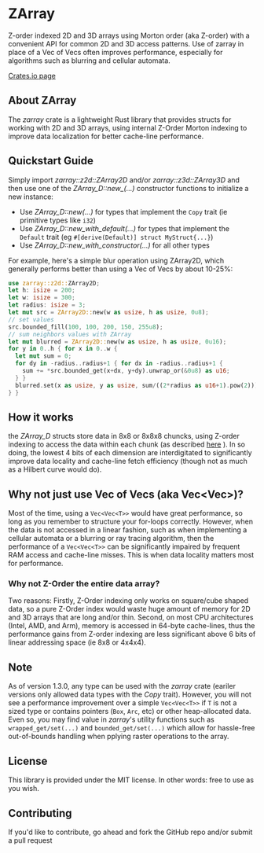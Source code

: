 # ZArray
Z-order indexed 2D and 3D arrays using Morton order (aka Z-order) with a convenient API for common 2D and 3D access patterns. Use of zarray in place of a Vec of Vecs often improves performance, especially for algorithms such as blurring and cellular automata.

[Crates.io page](https://crates.io/crates/zarray)

## About ZArray
The *zarray* crate  is a lightweight Rust library that provides structs for working with 2D and 3D arrays, using internal Z-Order Morton indexing to improve data localization for better cache-line performance.

## Quickstart Guide
Simply import *zarray::z2d::ZArray2D* and/or *zarray::z3d::ZArray3D* and then use one of the
*ZArray_D::new_(...)* constructor functions to initialize a new instance:
 * Use *ZArray_D::new(...)* for types that implement the `Copy` trait (ie primitive types like `i32`)
 * Use *ZArray_D::new_with_default(...)* for types that implement the `Default` trait (eg `#[derive(Default)] struct MyStruct{...}`)
 * Use *ZArray_D::new_with_constructor(...)* for all other types

For example, here's a simple blur operation using ZArray2D, which generally performs better than using a Vec of Vecs by about 10-25%:
```rust
use zarray::z2d::ZArray2D;
let h: isize = 200;
let w: isize = 300;
let radius: isize = 3;
let mut src = ZArray2D::new(w as usize, h as usize, 0u8);
// set values
src.bounded_fill(100, 100, 200, 150, 255u8);
// sum neighbors values with ZArray
let mut blurred = ZArray2D::new(w as usize, h as usize, 0u16);
for y in 0..h { for x in 0..w {
  let mut sum = 0;
  for dy in -radius..radius+1 { for dx in -radius..radius+1 {
    sum += *src.bounded_get(x+dx, y+dy).unwrap_or(&0u8) as u16;
  } }
  blurred.set(x as usize, y as usize, sum/((2*radius as u16+1).pow(2))).unwrap();
} }
```

## How it works
the *ZArray_D* structs store data in 8x8 or 8x8x8 chuncks, using Z-order indexing to access the data within each chunk (as described [here](https://en.wikipedia.org/wiki/Z-order_curve) ). In so doing, the lowest 4 bits of each dimension are interdigitated to significantly improve data locality and cache-line fetch efficiency (though not as much as a Hilbert curve would do).

## Why not just use Vec of Vecs (aka Vec<Vec<T>>)?
Most of the time, using a `Vec<Vec<T>>` would have great performance, so long as you remember to structure your for-loops correctly. However, when the data is not accessed in a linear fashion, such as when implementing a cellular automata or a blurring or ray tracing algorithm, then the performance of a `Vec<Vec<T>>` can be significantly impaired by frequent RAM access and cache-line misses. This is when data locality matters most for performance.

### Why not Z-Order the entire data array?
Two reasons: Firstly, Z-Order indexing only works on square/cube shaped data, so a pure Z-Order index would waste huge amount of memory for 2D and 3D arrays that are long and/or thin. Second, on most CPU architectures (Intel, AMD, and Arm), memory is accessed in 64-byte cache-lines, thus the performance gains from Z-order indexing are less significant above 6 bits of linear addressing space (ie 8x8 or 4x4x4).

## Note
As of version 1.3.0, any type can be used with the *zarray* crate (eariler versions only allowed data types with the *Copy* trait). However, you will not see a performance improvement over a simple `Vec<Vec<T>>` if `T` is not a sized type or contains pointers (`Box`, `Arc`, etc) or other heap-allocated data. Even so, you may find value in *zarray*'s utility functions such as `wrapped_get/set(...)` and `bounded_get/set(...)` which allow for hassle-free out-of-bounds handling when pplying raster operations to the array.

## License
This library is provided under the MIT license. In other words: free to use as you wish.

## Contributing
If you'd like to contribute, go ahead and fork the GitHub repo and/or submit a pull request
